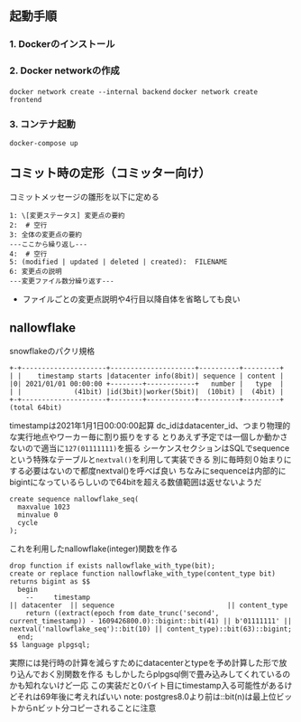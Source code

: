 ## 起動手順

### 1. Dockerのインストール

### 2. Docker networkの作成

`docker network create --internal backend`
`docker network create frontend`

### 3. コンテナ起動

`docker-compose up`

## コミット時の定形（コミッター向け）

コミットメッセージの雛形を以下に定める
```
1: \[変更ステータス] 変更点の要約
2:  # 空行
3: 全体の変更点の要約
---ここから繰り返し---
4:  # 空行
5: (modified | updated | deleted | created):  FILENAME
6: 変更点の説明
---変更ファイル数分繰り返す---
```
- ファイルごとの変更点説明や4行目以降自体を省略しても良い

## nallowflake
snowflakeのパクリ規格
```
+-+---------------------+---------------------+----------+---------+
| |    timestamp starts |datacenter info(8bit)| sequence | content |
|0| 2021/01/01 00:00:00 +--------+------------+   number |   type  |
| |             (41bit) |id(3bit)|worker(5bit)|  (10bit) |  (4bit) |
+-+---------------------+--------+------------+----------+---------+
(total 64bit)
```
timestampは2021年1月1日00:00:00起算
dc_idはdatacenter_id、つまり物理的な実行地点やワーカー毎に割り振りをする
とりあえず予定では一個しか動かさないので適当に`127(01111111)`を振る
シーケンスセクションはSQLでsequenceという特殊なテーブルと`nextval()`を利用して実装できる
別に毎時刻０始まりにする必要はないので都度nextval()を呼べば良い
ちなみにsequenceは内部的にbigintになっているらしいので64bitを超える数値範囲は返せないようだ

```
create sequence nallowflake_seq(
  maxvalue 1023
  minvalue 0
  cycle
);
```

これを利用したnallowflake(integer)関数を作る
```
drop function if exists nallowflake_with_type(bit);
create or replace function nallowflake_with_type(content_type bit)
returns bigint as $$
  begin
    --     timestamp                                                                                      || datacenter  || sequence                            || content_type
    return ((extract(epoch from date_trunc('second', current_timestamp)) - 1609426800.0)::bigint::bit(41) || b'01111111' || nextval('nallowflake_seq')::bit(10) || content_type)::bit(63)::bigint;
  end;
$$ language plpgsql;
```

実際には発行時の計算を減らすためにdatacenterとtypeを予め計算した形で放り込んでおく別関数を作る
もしかしたらplpgsql側で畳み込みしてくれているのかも知れないけど一応
この実装だと0バイト目にtimestamp入る可能性があるけどそれは69年後に考えればいい
note: postgres8.0より前は::bit(n)は最上位ビットからnビット分コピーされることに注意

